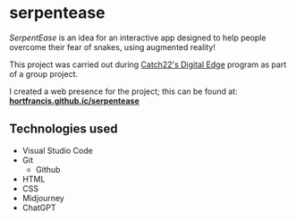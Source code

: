 # serpentease

*SerpentEase* is an idea for an interactive app designed to help people overcome their fear of snakes, using augmented reality!
 
This project was carried out during [Catch22's Digital Edge](https://www.catch-22.org.uk/find-services/digital-edge/) program as part of a group project. 

I created a web presence for the project; this can be found at: **[hortfrancis.github.ic/serpentease](https://hortfrancis.github.io/serpentease/)**

## Technologies used

- Visual Studio Code
- Git 
  - Github
- HTML
- CSS
- Midjourney 
- ChatGPT
